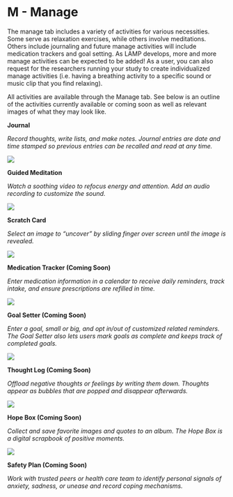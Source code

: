 # M - Manage

The manage tab includes a variety of activities for various necessities. Some serve as relaxation exercises, while others involve meditations. Others include journaling and future manage activities will include medication trackers and goal setting. As LAMP develops, more and more manage activities can be expected to be added! As a user, you can also request for the researchers running your study to create individualized manage activities (i.e. having a breathing activity to a specific sound or music clip that you find relaxing).

All activities are available through the Manage tab. See below is an outline of the activities currently available or coming soon as well as relevant images of what they may look like.

**Journal**

*Record thoughts, write lists, and make notes. Journal entries are date and time stamped so previous entries can be recalled and read at any time.*

![](assets/Untitled_42.png)

**Guided Meditation**

*Watch a soothing video to refocus energy and attention. Add an audio recording to customize the sound.*

![](assets/Untitled_43.png)

**Scratch Card**

*Select an image to “uncover” by sliding finger over screen until the image is revealed.*

![](assets/Untitled_44.png)

**Medication Tracker (Coming Soon)**

*Enter medication information in a calendar to receive daily reminders, track intake, and ensure prescriptions are refilled in time.*

![](assets/Untitled_45.png)

**Goal Setter (Coming Soon)**

*Enter a goal, small or big, and opt in/out of customized related reminders. The Goal Setter also lets users mark goals as complete and keeps track of completed goals.*

![](assets/Untitled_46.png)

**Thought Log (Coming Soon)**

*Offload negative thoughts or feelings by writing them down. Thoughts appear as bubbles that are popped and disappear afterwards.*

![](assets/Untitled_47.png)

**Hope Box (Coming Soon)**

*Collect and save favorite images and quotes to an album. The Hope Box is a digital scrapbook of positive moments.*

![](assets/Untitled_48.png)

**Safety Plan (Coming Soon)**

*Work with trusted peers or health care team to identify personal signals of anxiety, sadness, or unease and record coping mechanisms.*